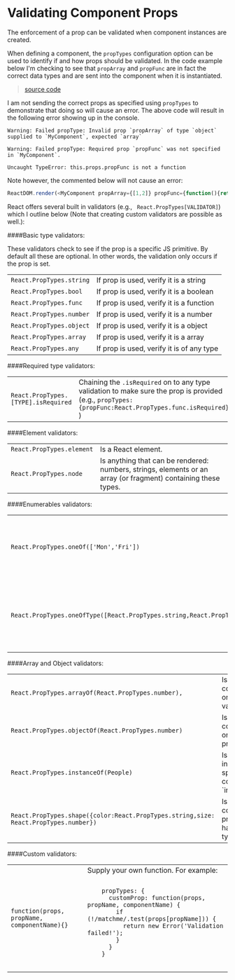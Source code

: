 # Validating Component Props

The enforcement of a prop can be validated when component instances are created.

When defining a component, the `propTypes` configuration option can be used to identify if and how props should be validated. In the code example below I'm checking to see that `propArray` and `propFunc` are in fact the correct data types and are sent into the component when it is instantiated.

> [source code](https://jsfiddle.net/jxbdodh8/#tabs=js,result,html,resources)

I am not sending the correct props as specified using `propTypes` to demonstrate that doing so will cause an error. The above code will result in the following error showing up in the console.

```
Warning: Failed propType: Invalid prop `propArray` of type `object` supplied to `MyComponent`, expected `array`

Warning: Failed propType: Required prop `propFunc` was not specified in `MyComponent`.

Uncaught TypeError: this.props.propFunc is not a function
```

Note however, the commented below will not cause an error:

```javascript
ReactDOM.render(<MyComponent propArray={[1,2]} propFunc={function(){return 3;}} />, document.getElementById('app'));
```

React offers several built in validators (e.g., ` React.PropTypes[VALIDATOR]`) which I outline below (Note that creating custom validators are possible as well.):

####Basic type validators:

These validators check to see if the prop is a specific JS primitive. By default all these are optional. In other words, the validation only occurs if the prop is set.

<table>
  <tr>
    <td><code>React.PropTypes.string</code></td>
    <td>If prop is used, verify it is a string</td>
  </tr>
  <tr>
	<td><code>React.PropTypes.bool</code></td>
	<td>If prop is used, verify it is a boolean</td>
  </tr>
  <tr>
    <td><code>React.PropTypes.func</code></td>
    <td>If prop is used, verify it is a function</td>
  </tr>
  <tr>
	<td><code>React.PropTypes.number</code></td>
	<td>If prop is used, verify it is a number</td>
  </tr>
  <tr>
    <td><code>React.PropTypes.object</code></td>
    <td>If prop is used, verify it is a object</td>
  </tr>
  <tr>
	<td><code>React.PropTypes.array</code></td>
	<td>If prop is used, verify it is a array</td>
  </tr>
  <tr>
	<td><code>React.PropTypes.any</code></td>
	<td>If prop is used, verify it is of any type</td>
  </tr>
</table>

####Required type validators:

<table>
  <tr>
    <td><code>React.PropTypes.[TYPE].isRequired</code></td>
    <td>Chaining the <code>.isRequired</code> on to any type validation to make sure the prop is provided (e.g., <code>propTypes:{propFunc:React.PropTypes.func.isRequired}</code> )</td>
  </tr>
</table>

####Element validators:

<table>
  <tr>
    <td><code>React.PropTypes.element</code></td>
    <td>Is a React element.</td>
  </tr>
  <tr>
    <td><code>React.PropTypes.node</code></td>
    <td>Is anything that can be rendered: numbers, strings, elements or an array
    (or fragment) containing these types.</td>
  </tr>
</table>

####Enumerables validators:

<table>
  <tr>
    <td><code>React.PropTypes.oneOf(['Mon','Fri'])</code></td>
    <td>Is one of several types of specific values.</td>
  </tr>
  <tr>
    <td><code>React.PropTypes.oneOfType([React.PropTypes.string,React.PropTypes.number])</code></td>
    <td>Is an object that could be one of many types</td>
  </tr>
</table>

####Array and Object validators:

<table>
  <tr>
    <td><code>React.PropTypes.arrayOf(React.PropTypes.number),</code></td>
    <td>Is an array containing only one type of values.</td>
  </tr>
  <tr>
    <td><code>React.PropTypes.objectOf(React.PropTypes.number)</code></td>
    <td>Is an object containing only one type of property values</td>
  </tr>
  <tr>
    <td><code>React.PropTypes.instanceOf(People)</code></td>
    <td>Is object instance of specific constructor(uses `instanceof`)</td>
  </tr>
  <tr>
    <td><code>React.PropTypes.shape({color:React.PropTypes.string,size:   React.PropTypes.number})</code></td>
    <td>Is object containing properties having a specific type</td>
  </tr>
</table>

####Custom validators:

<table>
  <tr>
    <td><code>function(props, propName, componentName){}</code></td>
    <td>Supply your own function. For example: <pre><code>
	propTypes: {
	  customProp: function(props, propName, componentName) {
	    if (!/matchme/.test(props[propName])) {
	      return new Error('Validation failed!');
	    }
	  }
	}
	</code></pre></td>
  </tr>
</table>
